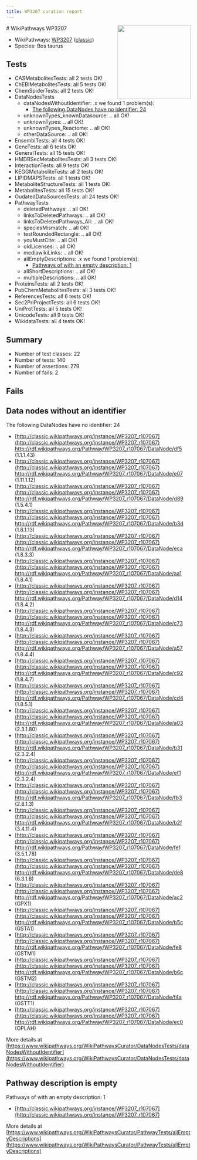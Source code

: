 ```yaml
---
title: WP3207 curation report
---
```


<img style="float: right; width: 200px" src="https://upload.wikimedia.org/wikipedia/commons/thumb/8/83/Wplogo_with_text_500.png/640px-Wplogo_with_text_500.png" />
# WikiPathways WP3207

* WikiPathways: [WP3207](https://wikipathways.org/pathways/WP3207) ([classic](https://classic.wikipathways.org/instance/WP3207))
* Species: Bos taurus
## Tests
* CASMetabolitesTests: all 2 tests OK!
* ChEBIMetabolitesTests: all 5 tests OK!
* ChemSpiderTests: all 2 tests OK!
* DataNodesTests
    * dataNodesWithoutIdentifier: .x we found 1 problem(s):
        * [The following DataNodes have no identifier: 24](#8792c4b3)
    * unknownTypes_knownDatasource: .. all OK!
    * unknownTypes: .. all OK!
    * unknownTypes_Reactome: .. all OK!
    * otherDataSource: .. all OK!
* EnsemblTests: all 4 tests OK!
* GeneTests: all 6 tests OK!
* GeneralTests: all 15 tests OK!
* HMDBSecMetabolitesTests: all 3 tests OK!
* InteractionTests: all 9 tests OK!
* KEGGMetaboliteTests: all 2 tests OK!
* LIPIDMAPSTests: all 1 tests OK!
* MetaboliteStructureTests: all 1 tests OK!
* MetabolitesTests: all 15 tests OK!
* OudatedDataSourcesTests: all 24 tests OK!
* PathwayTests
    * deletedPathways: .. all OK!
    * linksToDeletedPathways: .. all OK!
    * linksToDeletedPathways_All: .. all OK!
    * speciesMismatch: .. all OK!
    * testRoundedRectangle: .. all OK!
    * youMustCite: .. all OK!
    * oldLicenses: .. all OK!
    * mediawikiLinks: .. all OK!
    * allEmptyDescriptions: .x we found 1 problem(s):
        * [Pathways of with an empty description: 1](#798a4967)
    * allShortDescriptions: .. all OK!
    * multipleDescriptions: .. all OK!
* ProteinsTests: all 2 tests OK!
* PubChemMetabolitesTests: all 3 tests OK!
* ReferencesTests: all 6 tests OK!
* Sec2PriProjectTests: all 6 tests OK!
* UniProtTests: all 5 tests OK!
* UnicodeTests: all 9 tests OK!
* WikidataTests: all 4 tests OK!


## Summary

* Number of test classes: 22
* Number of tests: 140
* Number of assertions: 279
* Number of fails: 2

## Fails

<a name="8792c4b3" />

## Data nodes without an identifier

The following DataNodes have no identifier: 24

* [http://classic.wikipathways.org/instance/WP3207_r107067](http://classic.wikipathways.org/instance/WP3207_r107067) http://rdf.wikipathways.org/Pathway/WP3207_r107067/DataNode/df5 (1.1.1.43)
* [http://classic.wikipathways.org/instance/WP3207_r107067](http://classic.wikipathways.org/instance/WP3207_r107067) http://rdf.wikipathways.org/Pathway/WP3207_r107067/DataNode/e07 (1.11.1.12)
* [http://classic.wikipathways.org/instance/WP3207_r107067](http://classic.wikipathways.org/instance/WP3207_r107067) http://rdf.wikipathways.org/Pathway/WP3207_r107067/DataNode/d89 (1.5.4.1)
* [http://classic.wikipathways.org/instance/WP3207_r107067](http://classic.wikipathways.org/instance/WP3207_r107067) http://rdf.wikipathways.org/Pathway/WP3207_r107067/DataNode/b3d (1.8.1.13)
* [http://classic.wikipathways.org/instance/WP3207_r107067](http://classic.wikipathways.org/instance/WP3207_r107067) http://rdf.wikipathways.org/Pathway/WP3207_r107067/DataNode/eca (1.8.3.3)
* [http://classic.wikipathways.org/instance/WP3207_r107067](http://classic.wikipathways.org/instance/WP3207_r107067) http://rdf.wikipathways.org/Pathway/WP3207_r107067/DataNode/aa1 (1.8.4.1)
* [http://classic.wikipathways.org/instance/WP3207_r107067](http://classic.wikipathways.org/instance/WP3207_r107067) http://rdf.wikipathways.org/Pathway/WP3207_r107067/DataNode/d14 (1.8.4.2)
* [http://classic.wikipathways.org/instance/WP3207_r107067](http://classic.wikipathways.org/instance/WP3207_r107067) http://rdf.wikipathways.org/Pathway/WP3207_r107067/DataNode/c73 (1.8.4.3)
* [http://classic.wikipathways.org/instance/WP3207_r107067](http://classic.wikipathways.org/instance/WP3207_r107067) http://rdf.wikipathways.org/Pathway/WP3207_r107067/DataNode/a57 (1.8.4.4)
* [http://classic.wikipathways.org/instance/WP3207_r107067](http://classic.wikipathways.org/instance/WP3207_r107067) http://rdf.wikipathways.org/Pathway/WP3207_r107067/DataNode/c92 (1.8.4.7)
* [http://classic.wikipathways.org/instance/WP3207_r107067](http://classic.wikipathways.org/instance/WP3207_r107067) http://rdf.wikipathways.org/Pathway/WP3207_r107067/DataNode/cd4 (1.8.5.1)
* [http://classic.wikipathways.org/instance/WP3207_r107067](http://classic.wikipathways.org/instance/WP3207_r107067) http://rdf.wikipathways.org/Pathway/WP3207_r107067/DataNode/a03 (2.3.1.80)
* [http://classic.wikipathways.org/instance/WP3207_r107067](http://classic.wikipathways.org/instance/WP3207_r107067) http://rdf.wikipathways.org/Pathway/WP3207_r107067/DataNode/b31 (2.3.2.4)
* [http://classic.wikipathways.org/instance/WP3207_r107067](http://classic.wikipathways.org/instance/WP3207_r107067) http://rdf.wikipathways.org/Pathway/WP3207_r107067/DataNode/ef1 (2.3.2.4)
* [http://classic.wikipathways.org/instance/WP3207_r107067](http://classic.wikipathways.org/instance/WP3207_r107067) http://rdf.wikipathways.org/Pathway/WP3207_r107067/DataNode/fb3 (2.8.1.3)
* [http://classic.wikipathways.org/instance/WP3207_r107067](http://classic.wikipathways.org/instance/WP3207_r107067) http://rdf.wikipathways.org/Pathway/WP3207_r107067/DataNode/b2f (3.4.11.4)
* [http://classic.wikipathways.org/instance/WP3207_r107067](http://classic.wikipathways.org/instance/WP3207_r107067) http://rdf.wikipathways.org/Pathway/WP3207_r107067/DataNode/fe1 (3.5.1.78)
* [http://classic.wikipathways.org/instance/WP3207_r107067](http://classic.wikipathways.org/instance/WP3207_r107067) http://rdf.wikipathways.org/Pathway/WP3207_r107067/DataNode/de8 (6.3.1.8)
* [http://classic.wikipathways.org/instance/WP3207_r107067](http://classic.wikipathways.org/instance/WP3207_r107067) http://rdf.wikipathways.org/Pathway/WP3207_r107067/DataNode/ac2 (GPX1)
* [http://classic.wikipathways.org/instance/WP3207_r107067](http://classic.wikipathways.org/instance/WP3207_r107067) http://rdf.wikipathways.org/Pathway/WP3207_r107067/DataNode/b5c (GSTA1)
* [http://classic.wikipathways.org/instance/WP3207_r107067](http://classic.wikipathways.org/instance/WP3207_r107067) http://rdf.wikipathways.org/Pathway/WP3207_r107067/DataNode/fe8 (GSTM1)
* [http://classic.wikipathways.org/instance/WP3207_r107067](http://classic.wikipathways.org/instance/WP3207_r107067) http://rdf.wikipathways.org/Pathway/WP3207_r107067/DataNode/b6c (GSTM2)
* [http://classic.wikipathways.org/instance/WP3207_r107067](http://classic.wikipathways.org/instance/WP3207_r107067) http://rdf.wikipathways.org/Pathway/WP3207_r107067/DataNode/f4a (GSTT1)
* [http://classic.wikipathways.org/instance/WP3207_r107067](http://classic.wikipathways.org/instance/WP3207_r107067) http://rdf.wikipathways.org/Pathway/WP3207_r107067/DataNode/ec0 (OPLAH)


More details at [https://www.wikipathways.org/WikiPathwaysCurator/DataNodesTests/dataNodesWithoutIdentifier](https://www.wikipathways.org/WikiPathwaysCurator/DataNodesTests/dataNodesWithoutIdentifier)

<a name="798a4967" />

## Pathway description is empty

Pathways of with an empty description: 1

* [http://classic.wikipathways.org/instance/WP3207_r107067](http://classic.wikipathways.org/instance/WP3207_r107067)

More details at [https://www.wikipathways.org/WikiPathwaysCurator/PathwayTests/allEmptyDescriptions](https://www.wikipathways.org/WikiPathwaysCurator/PathwayTests/allEmptyDescriptions)

